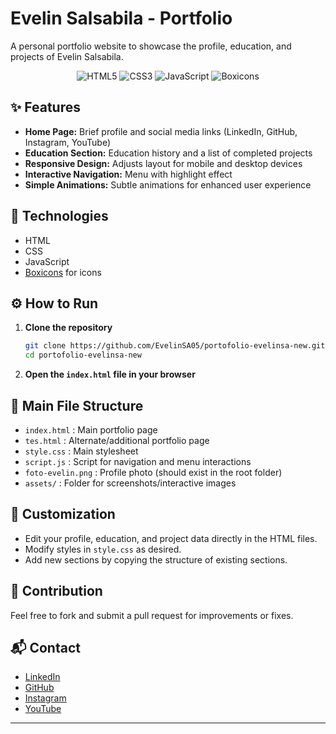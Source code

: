 # Evelin Salsabila - Portfolio

A personal portfolio website to showcase the profile, education, and projects of Evelin Salsabila.

<p align="center">
  <img src="https://img.shields.io/badge/HTML5-E44D26?style=for-the-badge&logo=html5&logoColor=white" alt="HTML5">
  <img src="https://img.shields.io/badge/CSS3-1572B6?style=for-the-badge&logo=css3&logoColor=white" alt="CSS3">
  <img src="https://img.shields.io/badge/JavaScript-F7DF1E?style=for-the-badge&logo=javascript&logoColor=black" alt="JavaScript">
  <img src="https://img.shields.io/badge/Boxicons-2EC7B4?style=for-the-badge&logo=boxicons&logoColor=white" alt="Boxicons">
</p>

## ✨ Features

- **Home Page:** Brief profile and social media links (LinkedIn, GitHub, Instagram, YouTube)
- **Education Section:** Education history and a list of completed projects
- **Responsive Design:** Adjusts layout for mobile and desktop devices
- **Interactive Navigation:** Menu with highlight effect
- **Simple Animations:** Subtle animations for enhanced user experience

## 🚀 Technologies

- HTML
- CSS
- JavaScript
- [Boxicons](https://boxicons.com/) for icons

## ⚙️ How to Run

1. **Clone the repository**
   ```bash
   git clone https://github.com/EvelinSA05/portofolio-evelinsa-new.git
   cd portofolio-evelinsa-new
   ```
2. **Open the `index.html` file in your browser**

## 📂 Main File Structure

- `index.html` : Main portfolio page
- `tes.html`   : Alternate/additional portfolio page
- `style.css`  : Main stylesheet
- `script.js`  : Script for navigation and menu interactions
- `foto-evelin.png` : Profile photo (should exist in the root folder)
- `assets/` : Folder for screenshots/interactive images

## 📝 Customization

- Edit your profile, education, and project data directly in the HTML files.
- Modify styles in `style.css` as desired.
- Add new sections by copying the structure of existing sections.

## 🤝 Contribution

Feel free to fork and submit a pull request for improvements or fixes.

## 📬 Contact

- [LinkedIn](https://www.linkedin.com/in/evelin-salsabila-a-7b5013258/)
- [GitHub](https://github.com/EvelinSA05)
- [Instagram](https://www.instagram.com/_evlnslsaa_)
- [YouTube](https://www.youtube.com/@evelinsa5)

---

